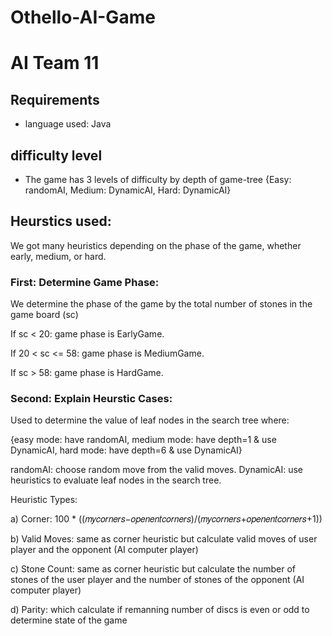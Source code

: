 # Othello-AI-Game
# AI Team 11

## Requirements
* language used: Java
## difficulty level
* The game has 3 levels of difficulty by depth of game-tree {Easy: randomAI, Medium: DynamicAI, Hard: DynamicAI}

## Heurstics used:
We got many heuristics depending on the phase of the game, whether early, medium, or hard.

### First: Determine Game Phase:
We determine the phase of the game by the total number of stones in the game board (sc)

If sc < 20: game phase is EarlyGame.

If 20 < sc <= 58: game phase is MediumGame.

If sc > 58: game phase is HardGame.

### Second: Explain Heurstic Cases:

Used to determine the value of leaf nodes in the search tree where:

{easy mode: have randomAI, medium mode: have depth=1 & use DynamicAI, hard mode: have depth=6 & use DynamicAI}

randomAI: choose random move from the valid moves.
DynamicAI: use heuristics to evaluate leaf nodes in the search tree.

Heuristic Types:

a) Corner: 100 * ((𝑚𝑦𝑐𝑜𝑟𝑛𝑒𝑟𝑠−𝑜𝑝𝑒𝑛𝑒𝑛𝑡𝑐𝑜𝑟𝑛𝑒𝑟𝑠)/(𝑚𝑦𝑐𝑜𝑟𝑛𝑒𝑟𝑠+𝑜𝑝𝑒𝑛𝑒𝑛𝑡𝑐𝑜𝑟𝑛𝑒𝑟𝑠+1))

b) Valid Moves: same as corner heuristic but calculate valid moves of user player and the opponent
(AI computer player)

c) Stone Count: same as corner heuristic but calculate the number of stones of the user player and 
the number of stones of the opponent (AI computer player)

d) Parity: which calculate if remanning number of discs is even or odd to determine state of the 
game
